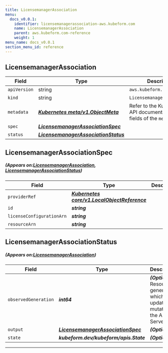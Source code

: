 ```yaml
---
title: LicensemanagerAssociation
menu:
  docs_v0.0.1:
    identifier: licensemanagerassociation-aws.kubeform.com
    name: LicensemanagerAssociation
    parent: aws.kubeform.com-reference
    weight: 1
menu_name: docs_v0.0.1
section_menu_id: reference
---
```


## LicensemanagerAssociation
| Field | Type | Description |
| ------ | ----- | ----------- |
| `apiVersion` | string | `aws.kubeform.com/v1alpha1` |
|    `kind` | string | `LicensemanagerAssociation` |
| `metadata` | ***[Kubernetes meta/v1.ObjectMeta](https://kubernetes.io/docs/reference/generated/kubernetes-api/v1.13/#objectmeta-v1-meta)***|Refer to the Kubernetes API documentation for the fields of the `metadata` field.|
| `spec` | ***[LicensemanagerAssociationSpec](#LicensemanagerAssociationSpec)***||
| `status` | ***[LicensemanagerAssociationStatus](#LicensemanagerAssociationStatus)***||
## LicensemanagerAssociationSpec
##### (Appears on:[LicensemanagerAssociation](#LicensemanagerAssociation), [LicensemanagerAssociationStatus](#LicensemanagerAssociationStatus))
| Field | Type | Description |
| ------ | ----- | ----------- |
| `providerRef` | ***[Kubernetes core/v1.LocalObjectReference](https://kubernetes.io/docs/reference/generated/kubernetes-api/v1.13/#localobjectreference-v1-core)***||
| `id` | ***string***||
| `licenseConfigurationArn` | ***string***||
| `resourceArn` | ***string***||
## LicensemanagerAssociationStatus
##### (Appears on:[LicensemanagerAssociation](#LicensemanagerAssociation))
| Field | Type | Description |
| ------ | ----- | ----------- |
| `observedGeneration` | ***int64***| ***(Optional)*** Resource generation, which is updated on mutation by the API Server.|
| `output` | ***[LicensemanagerAssociationSpec](#LicensemanagerAssociationSpec)***| ***(Optional)*** |
| `state` | ***kubeform.dev/kubeform/apis.State***| ***(Optional)*** |
---
